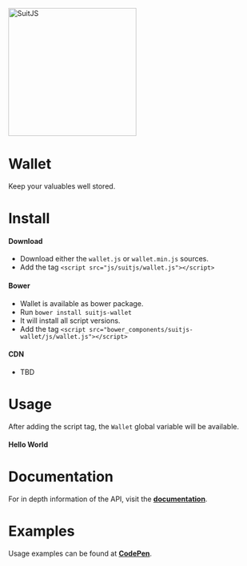 [<img src="http://www.suitjs.com/img/logo-suitjs.svg?v=2" width="256" alt="SuitJS">](http://www.suitjs.com/)
# Wallet

Keep your valuables well stored.

# Install
#### Download
* Download either the `wallet.js` or `wallet.min.js` sources.
* Add the tag `<script src="js/suitjs/wallet.js"></script>`

#### Bower
* Wallet is available as bower package.
* Run `bower install suitjs-wallet`
* It will install all script versions.
* Add the tag `<script src="bower_components/suitjs-wallet/js/wallet.js"></script>`

#### CDN
* TBD

# Usage
After adding the script tag, the `Wallet` global variable will be available.  
 
#### Hello World


# Documentation
For in depth information of the API, visit the **[documentation](http://www.suitjs.com/docs/wallet/)**. 

# Examples
Usage examples can be found at **[CodePen](http://codepen.io/collection/XOyEpq/)**.